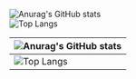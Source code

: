 ![Anurag's GitHub stats](https://github-readme-stats.vercel.app/api?username=hsinaDitaM&show_icons=true&theme=transparent&title_color=#539BF5&text_color=#768390)
<br/>
![Top Langs](https://github-readme-stats.vercel.app/api/top-langs/?username=hsinaditam&hide_progress=true&theme=transparent)

|  ![Anurag's GitHub stats](https://github-readme-stats.vercel.app/api?username=hsinaDitaM&show_icons=true&theme=transparent&title_color=#539BF5&text_color=#768390) |
|---|
| ![Top Langs](https://github-readme-stats.vercel.app/api/top-langs/?username=hsinaditam&hide_progress=true&theme=transparent)  |

<!---
hsinaDitaM/hsinaDitaM is a ✨ special ✨ repository because its `README.md` (this file) appears on your GitHub profile.
You can click the Preview link to take a look at your changes.
--->
